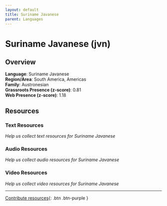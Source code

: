 ```yaml
---
layout: default
title: Suriname Javanese
parent: Languages
---
```


# Suriname Javanese (jvn)

## Overview

**Language**: Suriname Javanese  
**Region/Area**: South America, Americas  
**Family**: Austronesian  
**Grassroots Presence (z-score)**: 0.81  
**Web Presence (z-score)**: 1.18  

## Resources

### Text Resources
*Help us collect text resources for Suriname Javanese*

### Audio Resources
*Help us collect audio resources for Suriname Javanese*

### Video Resources
*Help us collect video resources for Suriname Javanese*

---

[Contribute resources](https://forms.office.com/e/1SfLJx3u1r){: .btn .btn-purple }
